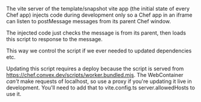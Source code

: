 The vite server of the template/snapshot vite app (the initial state of every Chef app)
injects code during development only so a Chef app in an iframe can listen to postMessage
messages from its parent Chef window.

The injected code just checks the message is from its parent, then loads this script
to response to the message.

This way we control the script if we ever needed to updated dependencies etc.

Updating this script requires a deploy because the script is served from
https://chef.convex.dev/scripts/worker.bundled.mjs. The WebContainer _can't_ make requests of localhost,
so use a proxy if you're updating it live in development. You'll need to add that to vite.config.ts
server.allowedHosts to use it.
